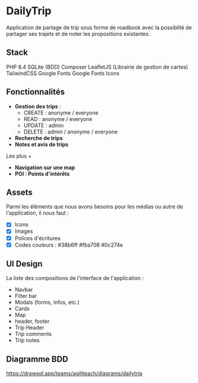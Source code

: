 # DailyTrip

Application de partage de trip sous forme de roadbook avec la possiblité de partager ses trajets et de noter les propositions existantes.

## Stack

PHP 8.4
SQLite (BDD)
Composer
LeafletJS (Librairie de gestion de cartes)
TailwindCSS
Google Fonts
Google Fonts Icons

## Fonctionnalités

- **Gestion des trips** :
  - CREATE : anonyme / everyone
  - READ : anonyme / everyone
  - UPDATE : admin
  - DELETE : admin / anonyme / everyone
- **Recherche de trips**
- **Notes et avis de trips**

Les plus +
- **Navigation sur une map**
- **POI : Points d'intérêts**

## Assets

Parmi les éléments que nous avons besoins pour les médias ou autre de l'application, il nous faut :

- [x] Icons
- [x] Images
- [x] Polices d'écritures
- [x] Codes couleurs : #38b6ff #fba708 #0c274e

## UI Design

La liste des compositions de l'interface de l'application :

- Navbar
- Filter bar
- Modals (forms, infos, etc.)
- Cards
- Map
- header, footer
- Trip Header
- Trip comments
- Trip notes

## Diagramme BDD

https://drawsql.app/teams/agiliteach/diagrams/dailytrip